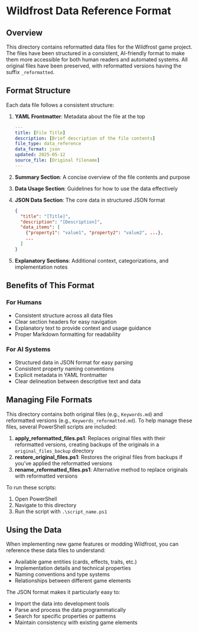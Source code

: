 # Wildfrost Data Reference Format

## Overview
This directory contains reformatted data files for the Wildfrost game project. The files have been structured in a consistent, AI-friendly format to make them more accessible for both human readers and automated systems. All original files have been preserved, with reformatted versions having the suffix `_reformatted`.

## Format Structure
Each data file follows a consistent structure:

1. **YAML Frontmatter**: Metadata about the file at the top
   ```yaml
   ---
   title: [File Title]
   description: [Brief description of the file contents]
   file_type: data_reference
   data_format: json
   updated: 2025-05-12
   source_file: [Original filename]
   ---
   ```

2. **Summary Section**: A concise overview of the file contents and purpose

3. **Data Usage Section**: Guidelines for how to use the data effectively

4. **JSON Data Section**: The core data in structured JSON format
   ```json
   {
     "title": "[Title]",
     "description": "[Description]",
     "data_items": [
       {"property1": "value1", "property2": "value2", ...},
       ...
     ]
   }
   ```

5. **Explanatory Sections**: Additional context, categorizations, and implementation notes

## Benefits of This Format

### For Humans
- Consistent structure across all data files
- Clear section headers for easy navigation
- Explanatory text to provide context and usage guidance
- Proper Markdown formatting for readability

### For AI Systems
- Structured data in JSON format for easy parsing
- Consistent property naming conventions
- Explicit metadata in YAML frontmatter
- Clear delineation between descriptive text and data

## Managing File Formats
This directory contains both original files (e.g., `Keywords.md`) and reformatted versions (e.g., `Keywords_reformatted.md`). To help manage these files, several PowerShell scripts are included:

1. **apply_reformatted_files.ps1**: Replaces original files with their reformatted versions, creating backups of the originals in a `original_files_backup` directory
2. **restore_original_files.ps1**: Restores the original files from backups if you've applied the reformatted versions
3. **rename_reformatted_files.ps1**: Alternative method to replace originals with reformatted versions

To run these scripts:
1. Open PowerShell
2. Navigate to this directory
3. Run the script with `.\script_name.ps1`

## Using the Data
When implementing new game features or modding Wildfrost, you can reference these data files to understand:

- Available game entities (cards, effects, traits, etc.)
- Implementation details and technical properties
- Naming conventions and type systems
- Relationships between different game elements

The JSON format makes it particularly easy to:
- Import the data into development tools
- Parse and process the data programmatically
- Search for specific properties or patterns
- Maintain consistency with existing game elements
